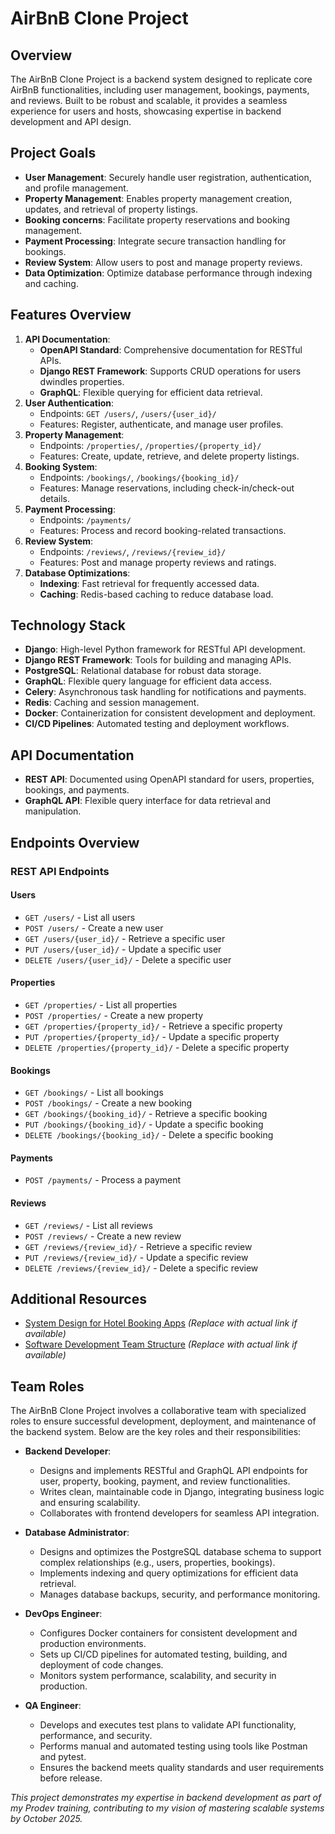 # AirBnB Clone Project

## Overview
The AirBnB Clone Project is a backend system designed to replicate core AirBnB functionalities, including user management, bookings, payments, and reviews. Built to be robust and scalable, it provides a seamless experience for users and hosts, showcasing expertise in backend development and API design.

## Project Goals
- **User Management**: Securely handle user registration, authentication, and profile management.
- **Property Management**: Enables property management creation, updates, and retrieval of property listings.
- **Booking concerns**: Facilitate property reservations and booking management.
- **Payment Processing**: Integrate secure transaction handling for bookings.
- **Review System**: Allow users to post and manage property reviews.
- **Data Optimization**: Optimize database performance through indexing and caching.

## Features Overview
1. **API Documentation**:
   - **OpenAPI Standard**: Comprehensive documentation for RESTful APIs.
   - **Django REST Framework**: Supports CRUD operations for users dwindles properties.
   - **GraphQL**: Flexible querying for efficient data retrieval.
2. **User Authentication**:
   - Endpoints: `GET /users/`, `/users/{user_id}/`
   - Features: Register, authenticate, and manage user profiles.
3. **Property Management**:
   - Endpoints: `/properties/`, `/properties/{property_id}/`
   - Features: Create, update, retrieve, and delete property listings.
4. **Booking System**:
   - Endpoints: `/bookings/`, `/bookings/{booking_id}/`
   - Features: Manage reservations, including check-in/check-out details.
5. **Payment Processing**:
   - Endpoints: `/payments/`
   - Features: Process and record booking-related transactions.
6. **Review System**:
   - Endpoints: `/reviews/`, `/reviews/{review_id}/`
   - Features: Post and manage property reviews and ratings.
7. **Database Optimizations**:
   - **Indexing**: Fast retrieval for frequently accessed data.
   - **Caching**: Redis-based caching to reduce database load.

## Technology Stack
- **Django**: High-level Python framework for RESTful API development.
- **Django REST Framework**: Tools for building and managing APIs.
- **PostgreSQL**: Relational database for robust data storage.
- **GraphQL**: Flexible query language for efficient data access.
- **Celery**: Asynchronous task handling for notifications and payments.
- **Redis**: Caching and session management.
- **Docker**: Containerization for consistent development and deployment.
- **CI/CD Pipelines**: Automated testing and deployment workflows.

## API Documentation
- **REST API**: Documented using OpenAPI standard for users, properties, bookings, and payments.
- **GraphQL API**: Flexible query interface for data retrieval and manipulation.

## Endpoints Overview
### REST API Endpoints
#### Users
- `GET /users/` - List all users
- `POST /users/` - Create a new user
- `GET /users/{user_id}/` - Retrieve a specific user
- `PUT /users/{user_id}/` - Update a specific user
- `DELETE /users/{user_id}/` - Delete a specific user

#### Properties
- `GET /properties/` - List all properties
- `POST /properties/` - Create a new property
- `GET /properties/{property_id}/` - Retrieve a specific property
- `PUT /properties/{property_id}/` - Update a specific property
- `DELETE /properties/{property_id}/` - Delete a specific property

#### Bookings
- `GET /bookings/` - List all bookings
- `POST /bookings/` - Create a new booking
- `GET /bookings/{booking_id}/` - Retrieve a specific booking
- `PUT /bookings/{booking_id}/` - Update a specific booking
- `DELETE /bookings/{booking_id}/` - Delete a specific booking

#### Payments
- `POST /payments/` - Process a payment

#### Reviews
- `GET /reviews/` - List all reviews
- `POST /reviews/` - Create a new review
- `GET /reviews/{review_id}/` - Retrieve a specific review
- `PUT /reviews/{review_id}/` - Update a specific review
- `DELETE /reviews/{review_id}/` - Delete a specific review

## Additional Resources
- [System Design for Hotel Booking Apps](https://example.com) *(Replace with actual link if available)*
- [Software Development Team Structure](https://example.com) *(Replace with actual link if available)*




## Team Roles
The AirBnB Clone Project involves a collaborative team with specialized roles to ensure successful development, deployment, and maintenance of the backend system. Below are the key roles and their responsibilities:

- **Backend Developer**:
  - Designs and implements RESTful and GraphQL API endpoints for user, property, booking, payment, and review functionalities.
  - Writes clean, maintainable code in Django, integrating business logic and ensuring scalability.
  - Collaborates with frontend developers for seamless API integration.

- **Database Administrator**:
  - Designs and optimizes the PostgreSQL database schema to support complex relationships (e.g., users, properties, bookings).
  - Implements indexing and query optimizations for efficient data retrieval.
  - Manages database backups, security, and performance monitoring.

- **DevOps Engineer**:
  - Configures Docker containers for consistent development and production environments.
  - Sets up CI/CD pipelines for automated testing, building, and deployment of code changes.
  - Monitors system performance, scalability, and security in production.

- **QA Engineer**:
  - Develops and executes test plans to validate API functionality, performance, and security.
  - Performs manual and automated testing using tools like Postman and pytest.
  - Ensures the backend meets quality standards and user requirements before release.

*This project demonstrates my expertise in backend development as part of my Prodev training, contributing to my vision of mastering scalable systems by October 2025.*